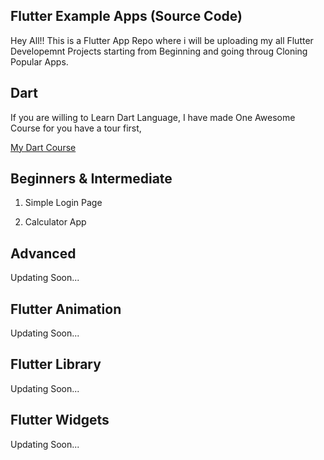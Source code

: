 ## Flutter Example Apps (Source Code)

Hey All!!
This is a Flutter App Repo where i will be uploading my all Flutter Developemnt Projects starting from Beginning and going throug Cloning Popular Apps.

## Dart 

If you are willing to Learn Dart Language, I have made One Awesome Course for you have a tour first,

[My Dart Course](https://github.com/ananddasani/Dart_Language)


## Beginners & Intermediate

1. Simple Login Page

1. Calculator App


## Advanced

Updating Soon...


## Flutter Animation

Updating Soon...


## Flutter Library 

Updating Soon...


## Flutter Widgets 

Updating Soon...
